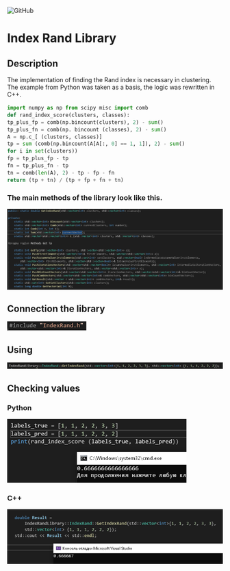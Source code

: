 ![GitHub](https://img.shields.io/github/license/IgorVolochay/Face-recognition?style=flat-square&color=blue) &nbsp;
# Index Rand Library

## Description
The implementation of finding the Rand index is necessary in clustering. The example from Python was taken as a basis, the logic was rewritten in C++.

```python
import numpy as np from scipy misc import comb
def rand_index_score(clusters, classes):
tp_plus_fp = comb(np.bincount(clusters), 2) - sum()
tp_plus_fn = comb(np. bincount (classes), 2) - sum()
A = np.c_[ (clusters, classes)]
tp = sum (comb(np.bincount(A[A[:, 0] == 1, 1]), 2) - sum()
for i in set(clusters))
fp = tp_plus_fp - tp
fn = tp_plus_fn - tp
tn = comb(len(A), 2) - tp - fp - fn
return (tp + tn) / (tp + fp + fn + tn)
```

### The main methods of the library look like this.

![alt text](https://github.com/RuTiKeyOne/IndexRandLibrary/blob/master/doc/Screenshots/2.png)

## Connection the library

![alt text](https://github.com/RuTiKeyOne/IndexRandLibrary/blob/master/doc/Screenshots/3.png)

## Using

![alt text](https://github.com/RuTiKeyOne/IndexRandLibrary/blob/master/doc/Screenshots/4.png)

## Checking values

### Python

![alt text](https://github.com/RuTiKeyOne/IndexRandLibrary/blob/master/doc/Screenshots/5.png)

### C++ 

![alt text](https://github.com/RuTiKeyOne/IndexRandLibrary/blob/master/doc/Screenshots/6.png)
